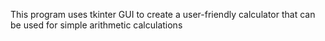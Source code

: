 This program uses tkinter GUI to create a user-friendly calculator that can be used for simple arithmetic calculations
